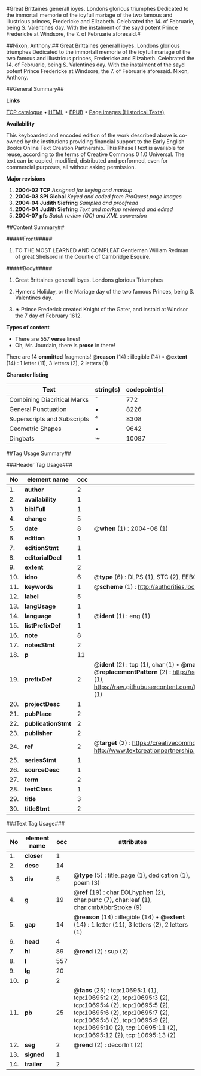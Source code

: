 #Great Brittaines generall ioyes. Londons glorious triumphes Dedicated to the immortall memorie of the ioyfull mariage of the two famous and illustrious princes, Fredericke and Elizabeth. Celebrated the 14. of Februarie, being S. Valentines day. With the instalment of the sayd potent Prince Fredericke at Windsore, the 7. of Februarie aforesaid.#

##Nixon, Anthony.##
Great Brittaines generall ioyes. Londons glorious triumphes Dedicated to the immortall memorie of the ioyfull mariage of the two famous and illustrious princes, Fredericke and Elizabeth. Celebrated the 14. of Februarie, being S. Valentines day. With the instalment of the sayd potent Prince Fredericke at Windsore, the 7. of Februarie aforesaid.
Nixon, Anthony.

##General Summary##

**Links**

[TCP catalogue](http://www.ota.ox.ac.uk/tcp/)  • 
[HTML](http://tei.it.ox.ac.uk/tcp/Texts-HTML/free/A08/A08250.html)  • 
[EPUB](http://tei.it.ox.ac.uk/tcp/Texts-EPUB/free/A08/A08250.epub) • 
[Page images (Historical Texts)](https://data.historicaltexts.jisc.ac.uk/view?pubId=eebo-99845774e&pageId=eebo-99845774e-10695-1)

**Availability**

This keyboarded and encoded edition of the
	       work described above is co-owned by the institutions
	       providing financial support to the Early English Books
	       Online Text Creation Partnership. This Phase I text is
	       available for reuse, according to the terms of Creative
	       Commons 0 1.0 Universal. The text can be copied,
	       modified, distributed and performed, even for
	       commercial purposes, all without asking permission.

**Major revisions**

1. __2004-02__ __TCP__ *Assigned for keying and markup*
1. __2004-03__ __SPi Global__ *Keyed and coded from ProQuest page images*
1. __2004-04__ __Judith Siefring__ *Sampled and proofread*
1. __2004-04__ __Judith Siefring__ *Text and markup reviewed and edited*
1. __2004-07__ __pfs__ *Batch review (QC) and XML conversion*

##Content Summary##

#####Front#####

1. TO THE MOST LEARNED AND COMPLEAT Gentleman William Redman of great Shelsord in the Countie of Cambridge Esquire.

#####Body#####

1. Great Brittaines generall Ioyes. Londons glorious Triumphes

1. Hymens Holiday, or the Mariage day of the two famous Princes, being S. Valentines day.

1. ❧ Prince Frederick created Knight of the Gater, and instald at Windsor the 7 day of February 1612.

**Types of content**

  * There are 557 **verse** lines!
  * Oh, Mr. Jourdain, there is **prose** in there!

There are 14 **ommitted** fragments! 
 @__reason__ (14) : illegible (14)  •  @__extent__ (14) : 1 letter (11), 3 letters (2), 2 letters (1)

**Character listing**


|Text|string(s)|codepoint(s)|
|---|---|---|
|Combining             Diacritical Marks|̄|772|
|General Punctuation|•|8226|
|Superscripts             and Subscripts|⁴|8308|
|Geometric Shapes|▪|9642|
|Dingbats|❧|10087|

##Tag Usage Summary##

###Header Tag Usage###

|No|element name|occ|attributes|
|---|---|---|---|
|1.|__author__|2||
|2.|__availability__|1||
|3.|__biblFull__|1||
|4.|__change__|5||
|5.|__date__|8| @__when__ (1) : 2004-08 (1)|
|6.|__edition__|1||
|7.|__editionStmt__|1||
|8.|__editorialDecl__|1||
|9.|__extent__|2||
|10.|__idno__|6| @__type__ (6) : DLPS (1), STC (2), EEBO-CITATION (1), PROQUEST (1), VID (1)|
|11.|__keywords__|1| @__scheme__ (1) : http://authorities.loc.gov/ (1)|
|12.|__label__|5||
|13.|__langUsage__|1||
|14.|__language__|1| @__ident__ (1) : eng (1)|
|15.|__listPrefixDef__|1||
|16.|__note__|8||
|17.|__notesStmt__|2||
|18.|__p__|11||
|19.|__prefixDef__|2| @__ident__ (2) : tcp (1), char (1)  •  @__matchPattern__ (2) : ([0-9\-]+):([0-9IVX]+) (1), (.+) (1)  •  @__replacementPattern__ (2) : http://eebo.chadwyck.com/downloadtiff?vid=$1&page=$2 (1), https://raw.githubusercontent.com/textcreationpartnership/Texts/master/tcpchars.xml#$1 (1)|
|20.|__projectDesc__|1||
|21.|__pubPlace__|2||
|22.|__publicationStmt__|2||
|23.|__publisher__|2||
|24.|__ref__|2| @__target__ (2) : https://creativecommons.org/publicdomain/zero/1.0/ (1), http://www.textcreationpartnership.org/docs/. (1)|
|25.|__seriesStmt__|1||
|26.|__sourceDesc__|1||
|27.|__term__|2||
|28.|__textClass__|1||
|29.|__title__|3||
|30.|__titleStmt__|2||


###Text Tag Usage###

|No|element name|occ|attributes|
|---|---|---|---|
|1.|__closer__|1||
|2.|__desc__|14||
|3.|__div__|5| @__type__ (5) : title_page (1), dedication (1), poem (3)|
|4.|__g__|19| @__ref__ (19) : char:EOLhyphen (2), char:punc (7), char:leaf (1), char:cmbAbbrStroke (9)|
|5.|__gap__|14| @__reason__ (14) : illegible (14)  •  @__extent__ (14) : 1 letter (11), 3 letters (2), 2 letters (1)|
|6.|__head__|4||
|7.|__hi__|89| @__rend__ (2) : sup (2)|
|8.|__l__|557||
|9.|__lg__|20||
|10.|__p__|2||
|11.|__pb__|25| @__facs__ (25) : tcp:10695:1 (1), tcp:10695:2 (2), tcp:10695:3 (2), tcp:10695:4 (2), tcp:10695:5 (2), tcp:10695:6 (2), tcp:10695:7 (2), tcp:10695:8 (2), tcp:10695:9 (2), tcp:10695:10 (2), tcp:10695:11 (2), tcp:10695:12 (2), tcp:10695:13 (2)|
|12.|__seg__|2| @__rend__ (2) : decorInit (2)|
|13.|__signed__|1||
|14.|__trailer__|2||
